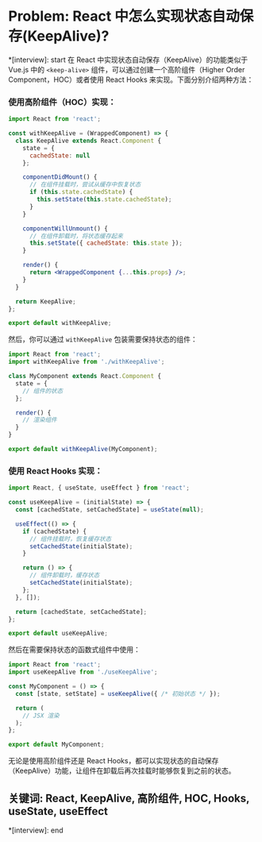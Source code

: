# Problem: React 中怎么实现状态自动保存(KeepAlive)?

*[interview]: start
在 React 中实现状态自动保存（KeepAlive）的功能类似于 Vue.js 中的 `<keep-alive>` 组件，可以通过创建一个高阶组件（Higher Order Component，HOC）或者使用 React Hooks 来实现。下面分别介绍两种方法：

### 使用高阶组件（HOC）实现：

```jsx
import React from 'react';

const withKeepAlive = (WrappedComponent) => {
  class KeepAlive extends React.Component {
    state = {
      cachedState: null
    };

    componentDidMount() {
      // 在组件挂载时，尝试从缓存中恢复状态
      if (this.state.cachedState) {
        this.setState(this.state.cachedState);
      }
    }

    componentWillUnmount() {
      // 在组件卸载时，将状态缓存起来
      this.setState({ cachedState: this.state });
    }

    render() {
      return <WrappedComponent {...this.props} />;
    }
  }

  return KeepAlive;
};

export default withKeepAlive;
```

然后，你可以通过 `withKeepAlive` 包装需要保持状态的组件：

```jsx
import React from 'react';
import withKeepAlive from './withKeepAlive';

class MyComponent extends React.Component {
  state = {
    // 组件的状态
  };

  render() {
    // 渲染组件
  }
}

export default withKeepAlive(MyComponent);
```

### 使用 React Hooks 实现：

```jsx
import React, { useState, useEffect } from 'react';

const useKeepAlive = (initialState) => {
  const [cachedState, setCachedState] = useState(null);

  useEffect(() => {
    if (cachedState) {
      // 组件挂载时，恢复缓存状态
      setCachedState(initialState);
    }

    return () => {
      // 组件卸载时，缓存状态
      setCachedState(initialState);
    };
  }, []);

  return [cachedState, setCachedState];
};

export default useKeepAlive;
```

然后在需要保持状态的函数式组件中使用：

```jsx
import React from 'react';
import useKeepAlive from './useKeepAlive';

const MyComponent = () => {
  const [state, setState] = useKeepAlive({ /* 初始状态 */ });

  return (
    // JSX 渲染
  );
};

export default MyComponent;
```

无论是使用高阶组件还是 React Hooks，都可以实现状态的自动保存（KeepAlive）功能，让组件在卸载后再次挂载时能够恢复到之前的状态。

## 关键词: React, KeepAlive, 高阶组件, HOC, Hooks, useState, useEffect
*[interview]: end
